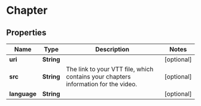 

# Chapter


## Properties

| Name | Type | Description | Notes |
|------------ | ------------- | ------------- | -------------|
|**uri** | **String** |  |  [optional] |
|**src** | **String** | The link to your VTT file, which contains your chapters information for the video. |  [optional] |
|**language** | **String** |  |  [optional] |



